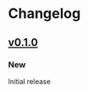 <!-- markdownlint-configure-file
{
  "MD024": {
    "allow_different_nesting": true
  }
}
-->

# Changelog

## [v0.1.0](https://github.com/aifrak/oh-my-zsh-install/releases/tag/v0.1.0)

### New

Initial release
